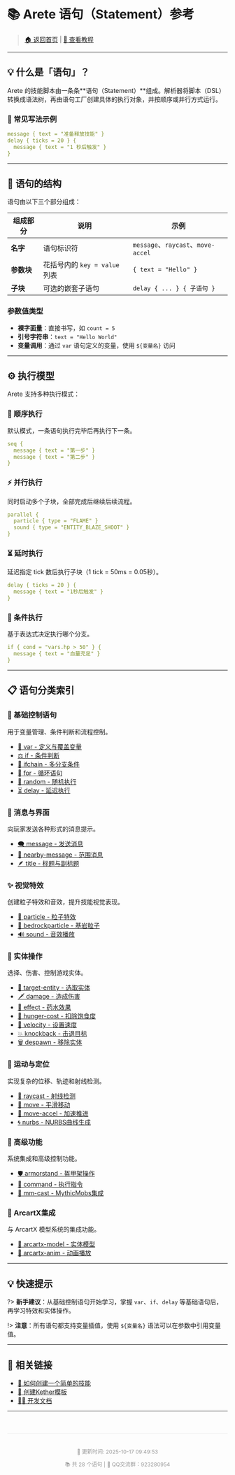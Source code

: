 # 📚 Arete 语句（Statement）参考

> [🏠 返回首页](/) | [📖 查看教程](/如何创建一个简单的技能.md)

---

## 💡 什么是「语句」？

Arete 的技能脚本由一条条**语句（Statement）**组成。解析器将脚本（DSL）转换成语法树，再由语句工厂创建具体的执行对象，并按顺序或并行方式运行。

### 📝 常见写法示例

```yaml
message { text = "准备释放技能" }
delay { ticks = 20 } {
  message { text = "1 秒后触发" }
}
```

---

## 🔧 语句的结构

语句由以下三个部分组成：

| 组成部分 | 说明 | 示例 |
|---------|------|------|
| **名字** | 语句标识符 | `message`、`raycast`、`move-accel` |
| **参数块** | 花括号内的 `key = value` 列表 | `{ text = "Hello" }` |
| **子块** | 可选的嵌套子语句 | `delay { ... } { 子语句 }` |

### 参数值类型
- **裸字面量**：直接书写，如 `count = 5`
- **引号字符串**：`text = "Hello World"`
- **变量调用**：通过 `var` 语句定义的变量，使用 `${变量名}` 访问

---

## ⚙️ 执行模型

Arete 支持多种执行模式：

### 🔄 顺序执行
默认模式，一条语句执行完毕后再执行下一条。

```yaml
seq {
  message { text = "第一步" }
  message { text = "第二步" }
}
```

### ⚡ 并行执行
同时启动多个子块，全部完成后继续后续流程。

```yaml
parallel {
  particle { type = "FLAME" }
  sound { type = "ENTITY_BLAZE_SHOOT" }
}
```

### ⏳ 延时执行
延迟指定 tick 数后执行子块（1 tick = 50ms = 0.05秒）。

```yaml
delay { ticks = 20 } {
  message { text = "1秒后触发" }
}
```

### 🔀 条件执行
基于表达式决定执行哪个分支。

```yaml
if { cond = "vars.hp > 50" } {
  message { text = "血量充足" }
}
```

---

## 📋 语句分类索引

### 🔧 基础控制语句
用于变量管理、条件判断和流程控制。

- [🧰 var - 定义与覆盖变量](var—定义_覆盖上下文变量.md)
- [⚖️ if - 条件判断](⚖️if—条件判断语句.md)
- [🧠 ifchain - 多分支条件](ifchain—多分支条件执行_case…else链.md)
- [🔁 for - 循环语句](for—计次数_区间循环_临时变量.md)
- [🎲 random - 随机执行](random—按权重随机执行一个子块.md)
- [⏳ delay - 延迟执行](⏳delay—延迟执行后续语句.md)

### 💬 消息与界面
向玩家发送各种形式的消息提示。

- [🗨️ message - 发送消息](️message—发送消息语句.md)
- [📢 nearby-message - 范围消息](nearby-message—向附近玩家发送消息.md)
- [🪶 title - 标题与副标题](title—显示标题与副标题.md)

### ✨ 视觉特效
创建粒子特效和音效，提升技能视觉表现。

- [🌌 particle - 粒子特效](particle—粒子特效语句.md)
- [🌈 bedrockparticle - 基岩粒子](bedrockparticle—播放基岩粒子特效.md)
- [🔊 sound - 音效播放](sound—播放音效.md)

### 🎯 实体操作
选择、伤害、控制游戏实体。

- [🎯 target-entity - 选取实体](target-entity—范围选取实体_写入上下文变量.md)
- [🗡️ damage - 造成伤害](️damage—造成伤害.md)
- [🧪 effect - 药水效果](effect—施加药水效果.md)
- [🍞 hunger-cost - 扣除饱食度](hunger-cost—扣除饱食度.md)
- [💨 velocity - 设置速度](velocity—设置实体速度_冲刺击退.md)
- [💥 knockback - 击退目标](knockback—按方向击退目标_震退敌人.md)
- [🗑 despawn - 移除实体](despawn—移除实体_清理载体.md)

### 🚀 运动与定位
实现复杂的位移、轨迹和射线检测。

- [🎯 raycast - 射线检测](raycast—获取视线命中点_命中实体指针.md)
- [🧭 move - 平滑移动](move—平滑移动实体_插值位移（含缓动）.md)
- [🚀 move-accel - 加速推进](move-accel—加速度推进_追踪位移（限速可控）.md)
- [🌀 nurbs - NURBS曲线生成](nurbs—三维曲线采样语句（NURBS曲线生成）.md)

### 🔨 高级功能
系统集成和高级控制功能。

- [🛡️ armorstand - 盔甲架操作](️armorstand—生成与驱动隐形盔甲架（可穿物、可运动）.md)
- [🧾 command - 执行指令](command—控制台执行指令_支持占位符.md)
- [🐉 mm-cast - MythicMobs集成](mm-cast—调用MythicMobs技能_触发外部连锁.md)

### 🎨 ArcartX集成
与 ArcartX 模型系统的集成功能。

- [🦋 arcartx-model - 实体模型](arcartx-model—设置ArcartX实体模型.md)
- [🐺 arcartx-anim - 动画播放](arcartx-anim—播放ArcartX动画.md)

---

## 💡 快速提示

?> **新手建议**：从基础控制语句开始学习，掌握 `var`、`if`、`delay` 等基础语句后，再学习特效和实体操作。

!> **注意**：所有语句都支持变量插值，使用 `${变量名}` 语法可以在参数中引用变量值。

---

## 🔗 相关链接

- [📖 如何创建一个简单的技能](../如何创建一个简单的技能.md)
- [🔧 创建Kether模板](../如何创建一个简单的Kether模板/index.md)
- [👨‍💻 开发文档](../附属开发以及对应API/index.md)

---

<div style="text-align: center; padding: 20px 0; color: #999; font-size: 12px; border-top: 1px solid #eee; margin-top: 50px;">
  <p>📝 更新时间: 2025-10-17 09:49:53</p>
  <p>📚 共 28 个语句 | 💬 QQ交流群：923280954</p>
</div>